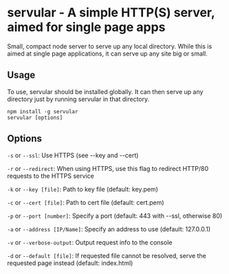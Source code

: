 servular - A simple HTTP(S) server, aimed for single page apps
==============================================================

Small, compact node server to serve up any local directory. While this is aimed
at single page applications, it can serve up any site big or small.

Usage
-----
To use, servular should be installed globally. It can then serve up any directory
just by running servular in that directory.
```
npm install -g servular
servular [options]
```

Options
-------
`-s` or `--ssl`: Use HTTPS (see --key and --cert)

`-r` or `--redirect`: When using HTTPS, use this flag to redirect HTTP/80 requests to the HTTPS service

`-k` or `--key [file]`: Path to key file (default: key.pem)

`-c` or `--cert [file]`: Path to cert file (default: cert.pem)

`-p` or `--port [number]`: Specify a port (default: 443 with --ssl, otherwise 80)

`-a` or `--address [IP/Name]`: Specify an address to use (default: 127.0.0.1)

`-v` or `--verbose-output`: Output request info to the console

`-d` or `--default [file]`: If requested file cannot be resolved, serve the requested page instead (default: index.html)